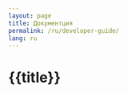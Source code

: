 ```yaml
---
layout: page
title: Документция
permalink: /ru/developer-guide/
lang: ru
---
```


<h1>{{title}}</h1>